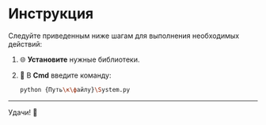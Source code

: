 # Инструкция

Следуйте приведенным ниже шагам для выполнения необходимых действий:
   
1. 🌐 **Установите** нужные библиотеки.

2. 📁 В **Cmd** введите команду:
   ```bash
   python {Путь\к\файлу}\System.py
   ```

---

Удачи! 🎉
